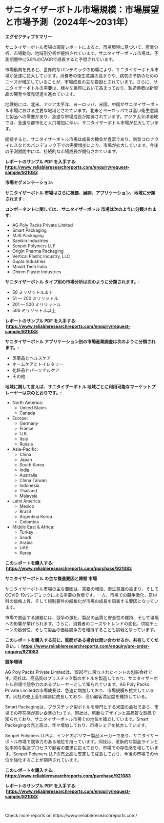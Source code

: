 <p><h1>サニタイザーボトル市場規模：市場展望と市場予測（2024年〜2031年）</h1></p><p><strong>エグゼクティブサマリー</strong></p>
<p><p>サニタイザーボトル市場の調査レポートによると、市場環境に基づいて、産業分析、市場動向、地域別分析が提供されています。サニタイザーボトル市場は、予測期間中に5.8%のCAGRで成長すると予想されています。</p><p>市場動向を見ると、世界的なパンデミックの影響により、サニタイザーボトル市場が急速に拡大しています。消費者の衛生意識の高まりや、病気の予防のためのニーズが増加していることが、市場成長の主な要因とされています。さらに、サニタイザーボトルの需要は、様々な業界において高まっており、製造業者は新製品の開発や販売促進を進めています。</p><p>地理的には、北米、アジア太平洋、ヨーロッパ、米国、中国がサニタイザーボトル市場における主要な地域とされています。北米とヨーロッパでは高い衛生意識と製品への需要があり、急速な市場成長が期待されています。アジア太平洋地域では、急速な都市化と人口増加に伴い、サニタイザーボトル市場が拡大しています。</p><p>総括すると、サニタイザーボトル市場は成長の機会が豊富であり、新型コロナウイルスなどのパンデミック下での需要増加により、市場が拡大しています。今後の予測期間中には、持続的な市場成長が期待されています。</p></p>
<p><strong>レポートのサンプル PDF を入手する: <a href="https://www.reliableresearchreports.com/enquiry/request-sample/921083">https://www.reliableresearchreports.com/enquiry/request-sample/921083</a></strong></p>
<p><strong>市場セグメンテーション:</strong></p>
<p><strong> サニタイザーボトル 市場はさらに概要、展開、アプリケーション、地域に分類されます :</strong></p>
<p><strong>コンポーネントに関しては、 サニタイザーボトル 市場は次のように分類されます: &nbsp;</strong></p>
<p><ul><li>AG Poly Packs Private Limited</li><li>Smart Packaging</li><li>MJS Packaging</li><li>Samkin Industries</li><li>Senpet Polymers LLP</li><li>Origin Pharma Packaging</li><li>Vertical Plastic Industry, LLC</li><li>Gupta Industries</li><li>Mould Tech India</li><li>Dhiren Plastic Industries</li></ul></p>
<p><strong> サニタイザーボトル タイプ別の市場分析は次のように分類されます。:</strong></p>
<p><ul><li>50 ミリリットルまで</li><li>51 — 200 ミリリットル</li><li>201 — 500 ミリリットル</li><li>500 ミリリットル以上</li></ul></p>
<p><strong>レポートのサンプル PDF を入手する: &nbsp;<a href="https://www.reliableresearchreports.com/enquiry/request-sample/921083">https://www.reliableresearchreports.com/enquiry/request-sample/921083</a></strong></p>
<p><strong> サニタイザーボトル アプリケーション別の市場産業調査は次のように分類されます。:</strong></p>
<p><ul><li>医薬品とヘルスケア</li><li>ホームケアとトイレタリー</li><li>化粧品とパーソナルケア</li><li>その他</li></ul></p>
<p><strong>地域に関して言えば、サニタイザーボトル 地域ごとに利用可能なマーケットプレーヤーは次のとおりです。:</strong></p>
<p><ul>
    <li>
        North America:
        <ul>
            <li>United States</li>
            <li>Canada</li>
        </ul>
    </li>
    <li>
        Europe:
        <ul>
            <li>Germany</li>
            <li>France</li>
            <li>U.K.</li>
            <li>Italy</li>
            <li>Russia</li>
        </ul>
    </li>
    <li>
        Asia-Pacific:
        <ul>
            <li>China</li>
            <li>Japan</li>
            <li>South Korea</li>
            <li>India</li>
            <li>Australia</li>
            <li>China Taiwan</li>
            <li>Indonesia</li>
            <li>Thailand</li>
            <li>Malaysia</li>
        </ul>
    </li>
    <li>
        Latin America:
        <ul>
            <li>Mexico</li>
            <li>Brazil</li>
            <li>Argentina Korea</li>
            <li>Colombia</li>
        </ul>
    </li>
    <li>
        Middle East & Africa:
        <ul>
            <li>Turkey</li>
            <li>Saudi</li>
            <li>Arabia</li>
            <li>UAE</li>
            <li>Korea</li>
        </ul>
    </li>
    </ul></p>
<p><strong>このレポートを購入する: &nbsp;<a href="https://www.reliableresearchreports.com/purchase/921083">https://www.reliableresearchreports.com/purchase/921083</a></strong></p>
<p><strong>サニタイザーボトル の主な推進要因と障壁 市場</strong></p>
<p><p>サニタイザーボトル市場の主な要因は、需要の増加、衛生意識の高まり、そしてCOVID-19パンデミックによる需要の急増です。一方、市場での競争激化、原材料の価格上昇、そして規制要件の厳格化が市場の成長を阻害する要因となっています。</p><p>市場で直面する課題には、競争の激化、製品の品質と安全性の維持、そして環境への影響が挙げられます。さらに、消費者のニーズやトレンドの変化、供給チェーンの脆弱性、そして製品の価格競争力を維持することも挑戦となっています。</p></p>
<p><strong>このレポートを購入する前に、質問がある場合は問い合わせるか、共有してください。:&nbsp; <a href="https://www.reliableresearchreports.com/enquiry/pre-order-enquiry/921083">https://www.reliableresearchreports.com/enquiry/pre-order-enquiry/921083</a></strong></p>
<p><strong>競争環境</strong></p>
<p><p>AG Poly Packs Private Limitedは、1996年に設立されたインドの包装会社です。同社は、高品質のプラスチック製のボトルを製造しており、サニタイザーボトル市場で競争力のあるプレーヤーとして知られています。AG Poly Packs Private Limitedの市場成長は、急速に増加しており、市場規模も拡大しています。同社の売上高も順調に成長しており、高い顧客満足度を維持している。</p><p>Smart Packagingは、プラスチック製ボトルを専門とする米国の会社であり、市場での存在感が高い企業の1つです。同社は、斬新なデザインと高品質な製品で知られており、サニタイザーボトル市場での地位を確立しています。Smart Packagingの売上高は、年々増加しており、市場シェアを拡大しています。</p><p>Senpet Polymers LLPは、インドのポリマー製品メーカーであり、サニタイザーボトル市場で競争力のある地位を持っています。同社は、革新的な製品ラインと効率的な製造プロセスで顧客の要求に応えており、市場での存在感を増しています。Senpet Polymers LLPの売上高も安定して成長しており、今後の市場での地位を強化することが期待されています。</p></p>
<p><strong>このレポートを購入する: &nbsp; <a href="https://www.reliableresearchreports.com/purchase/921083">https://www.reliableresearchreports.com/purchase/921083</a></strong></p>
<p><strong>レポートのサンプル PDF を入手する: &nbsp;<a href="https://www.reliableresearchreports.com/enquiry/request-sample/921083">https://www.reliableresearchreports.com/enquiry/request-sample/921083</a></strong><strong></strong></p>
<p>&nbsp;</p>
<p>Check more reports on https://www.reliableresearchreports.com/</p>